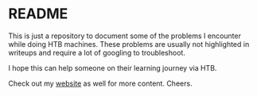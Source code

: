 # README

This is just a repository to document some of the problems I encounter while doing HTB machines. These problems are usually not highlighted in writeups and require a lot of googling to troubleshoot.

I hope this can help someone on their learning journey via HTB. 

Check out my [website](https://scriptkiddiehub.com/) as well for more content. Cheers.